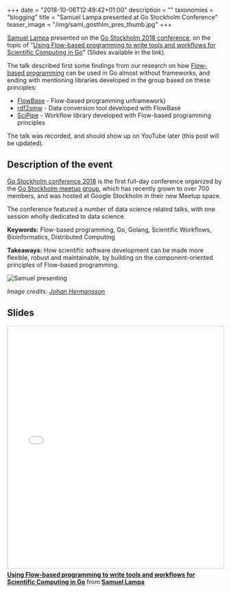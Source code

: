 +++
date = "2018-10-06T12:49:42+01:00"
description = ""
taxonomies = "blogging"
title = "Samuel Lampa presented at Go Stockholm Conference"
teaser_image = "/img/saml_gosthlm_pres_thumb.jpg"
+++

[Samuel Lampa](https://pharmb.io/people/saml/) presented on the [Go Stockholm 2018 conference](https://eventbrite.com/e/go-stockholm-conference-tickets-49325007425),
on the topic of "[Using Flow-based programming to write tools and workflows for Scientific Computing in Go](https://pharmb.io/presentation/2018-flowbased-for-science-in-golang/)" (Slides available in the link).

The talk described first some findings from our research on how [Flow-based
programming](https://en.wikipedia.org/wiki/Flow-based_programming) can be used
in Go almost without frameworks, and ending with mentioning libraries
developed in the group based on these principles: 

- [FlowBase](/tool/flowbase/) - Flow-based programming unframework)
- [rdf2smw](https://github.com/rdfio/rdf2smw) - Data conversion tool developed with FlowBase
- [SciPipe](/tool/scipipe/) - Workflow library developed with Flow-based programming principles

The talk was recorded, and should show up on YouTube later (this post will be updated).

## Description of the event

[Go Stockholm conference 2018](https://www.eventbrite.com/e/go-stockholm-conference-tickets-49325007425#) is the first full-day conference organized by the
[Go Stockholm meetup group](https://www.meetup.com/Go-Stockholm), which has recently grown to over 700 members, and
was hosted at Google Stockholm in their new Meetup space.

The conference featured a number of data science related talks, with one session
wholly dedicated to data science.

**Keywords:** Flow-based programming, Go, Golang, Scientific Workflows, Bioinformatics, Distributed Computing

**Takeaways:** How scientific software development can be made more flexible, robust and maintainable, by building on the component-oriented principles of Flow-based programming.

![Samuel presenting](/img/saml_gosthlm_pres.jpg)

*Image credits: [Johan Hermansson](https://twitter.com/TheJohanHerman)*

## Slides

<iframe src="//www.slideshare.net/slideshow/embed_code/key/85S7KVajIjdaoN" width="100%" height="565" frameborder="0" marginwidth="0" marginheight="0" scrolling="no" style="border:1px solid #CCC; border-width:1px; margin-bottom:5px; max-width: 100%;" allowfullscreen> </iframe> <div style="margin-bottom:5px"> <strong> <a href="//www.slideshare.net/SamuelLampa/using-flowbased-programming-to-write-tools-and-workflows-for-scientific-computing-in-go" title="Using Flow-based programming to write tools and workflows for Scientific Computing in Go" target="_blank">Using Flow-based programming to write tools and workflows for Scientific Computing in Go</a> </strong> from <strong><a href="https://www.slideshare.net/SamuelLampa" target="_blank">Samuel Lampa</a></strong> </div>
